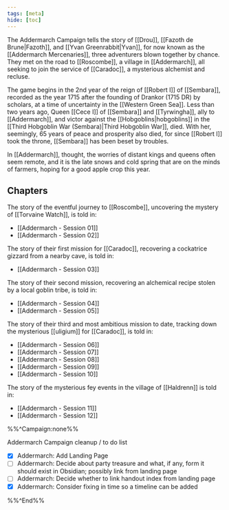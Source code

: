 ```yaml
---
tags: [meta]
hide: [toc]
---
```


The Addermarch Campaign tells the story of [[Drou]], [[Fazoth de Brune|Fazoth]], and [[Yvan Greenrabbit|Yvan]], for now known as the [[Addermarch Mercenaries]], three adventurers blown together by chance. They met on the road to [[Roscombe]], a village in [[Addermarch]], all seeking to join the service of [[Caradoc]], a mysterious alchemist and recluse. 

The game begins in the 2nd year of the reign of [[Robert I]] of [[Sembara]], recorded as the year 1715 after the founding of Drankor (1715 DR) by scholars, at a time of uncertainty in the [[Western Green Sea]]. Less than two years ago, Queen [[Cece I]] of [[Sembara]] and [[Tyrwingha]], ally to [[Addermarch]], and victor against the [[Hobgoblins|hobgoblins]] in the [[Third Hobgoblin War (Sembara)|Third Hobgoblin War]], died. With her, seemingly, 65 years of peace and prosperity also died, for since [[Robert I]] took the throne, [[Sembara]] has been beset by troubles. 

In [[Addermarch]], thought, the worries of distant kings and queens often seem remote, and it is the late snows and cold spring that are on the minds of  farmers, hoping for a good apple crop this year. 
## Chapters

The story of the eventful journey to [[Roscombe]], uncovering the mystery of [[Torvaine Watch]], is told in:
- [[Addermarch - Session 01]]
- [[Addermarch - Session 02]]

The story of their first mission for [[Caradoc]], recovering a cockatrice gizzard from a nearby cave, is told in:
- [[Addermarch - Session 03]]

The story of their second mission, recovering an alchemical recipe stolen by a local goblin tribe, is told in:
- [[Addermarch - Session 04]]
- [[Addermarch - Session 05]]

The story of their third and most ambitious mission to date, tracking down the mysterious [[uligium]] for [[Caradoc]], is told in:
- [[Addermarch - Session 06]]
- [[Addermarch - Session 07]]
- [[Addermarch - Session 08]]
- [[Addermarch - Session 09]]
- [[Addermarch - Session 10]]

The story of the mysterious fey events in the village of [[Haldrenn]] is told in:
- [[Addermarch - Session 11]]
- [[Addermarch - Session 12]]


%%^Campaign:none%%

Addermarch Campaign cleanup / to do list

- [x] Addermarch: Add Landing Page
- [ ] Addermarch: Decide about party treasure and what, if any, form it should exist in Obsidian; possibly link from landing page
- [ ] Addermarch: Decide whether to link handout index from landing page
- [x] Addermarch: Consider fixing in time so a timeline can be added

%%^End%%
